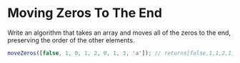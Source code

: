 # Moving Zeros To The End

Write an algorithm that takes an array and moves all of the zeros to the end, preserving the order of the other elements.

```javascript
moveZeros([false, 1, 0, 1, 2, 0, 1, 3, 'a']); // returns[false,1,1,2,1,3,"a",0,0]
```
